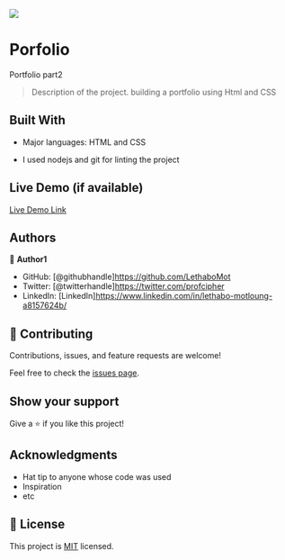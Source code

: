 ![](https://img.shields.io/badge/Microverse-blueviolet)

# Porfolio
Portfolio part2
> Description of the project.
building a portfolio using Html and CSS

## Built With

- Major languages: HTML and CSS

- I used nodejs and git for linting the project

## Live Demo (if available)

[Live Demo Link](https://livedemo.com)


## Authors

👤 **Author1**

- GitHub: [@githubhandle]https://github.com/LethaboMot
- Twitter: [@twitterhandle]https://twitter.com/profcipher
- LinkedIn: [LinkedIn]https://www.linkedin.com/in/lethabo-motloung-a8157624b/


## 🤝 Contributing

Contributions, issues, and feature requests are welcome!

Feel free to check the [issues page](../../issues/).

## Show your support

Give a ⭐️ if you like this project!

## Acknowledgments

- Hat tip to anyone whose code was used
- Inspiration
- etc

## 📝 License

This project is [MIT](./LICENSE) licensed.

